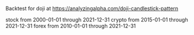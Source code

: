Backtest for doji at https://analyzingalpha.com/doji-candlestick-pattern

stock from 2000-01-01 through 2021-12-31
crypto from 2015-01-01 through 2021-12-31
forex from 2010-01-01 through 2021-12-31
